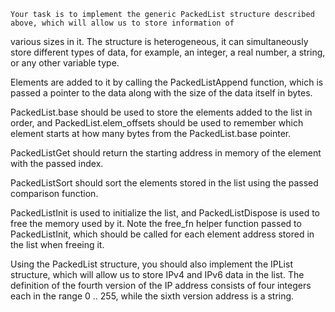 
    Your task is to implement the generic PackedList structure described above, which will allow us to store information of 
various sizes in it. The structure is heterogeneous, it can simultaneously store different types of data, for example, an 
integer, a real number, a string, or any other variable type.


Elements are added to it by calling the PackedListAppend function, which is passed a pointer to the data along with the 
size of the data itself in bytes.

PackedList.base should be used to store the elements added to the list in order, and PackedList.elem_offsets should 
    be used to remember which element starts at how many bytes from the PackedList.base pointer.

PackedListGet should return the starting address in memory of the element with the passed index.

PackedListSort should sort the elements stored in the list using the passed comparison function.

PackedListInit is used to initialize the list, and PackedListDispose is used to free the memory used by it. Note the free_fn 
    helper function passed to PackedListInit, which should be called for each element address stored in the list when freeing it.

Using the PackedList structure, you should also implement the IPList structure, which will allow us to store IPv4 and IPv6 
    data in the list. The definition of the fourth version of the IP address consists of four integers each in the range 0 .. 255, 
    while the sixth version address is a string.
